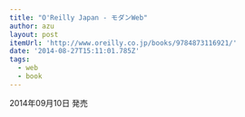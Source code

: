 ```yaml
---
title: "O'Reilly Japan - モダンWeb"
author: azu
layout: post
itemUrl: 'http://www.oreilly.co.jp/books/9784873116921/'
date: '2014-08-27T15:11:01.785Z'
tags:
  - web
  - book
---
```

2014年09月10日 発売

